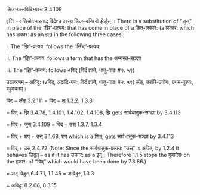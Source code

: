 

 सिजभ्यस्तविदिभ्यश्च 3.4.109 


वृत्तिः --ः सिचोऽभ्यस्ताद् विदेश्च परस्य ङित्सम्बन्धिनो झेर्जुस् । There is a substitution of “जुस्” in place of the “झि”-प्रत्यय: that has come in place of a ङित्-लकार: (a लकार: which has ङकार: as an इत्) in the following three cases: 

i. The “झि”-प्रत्यय: follows the “सिँच्”-प्रत्यय: 

ii. The “झि”-प्रत्यय: follows a term that has the अभ्यस्त-सञ्ज्ञा 

iii. The “झि”-प्रत्यय: follows √विद् (विदँ ज्ञाने, धातु-पाठः #२. ५९) 


उदाहरणम् – अविदु: (√विद्, अदादि-गणः, विदँ ज्ञाने, धातु-पाठः #२. ५९) लँङ्, कर्तरि-प्रयोगः, प्रथम-पुरुषः, बहुवचनम्। 


विद् + लँङ् 3.2.111 = विद् + ल् 1.3.2, 1.3.3 

= विद् + झि 3.4.78, 1.4.101, 1.4.102, 1.4.108, झि gets सार्वधातुक-सञ्ज्ञा by 3.4.113 

= विद् + जुस् 3.4.109 = विद् + उस् 1.3.7, 1.3.4 

= विद् + शप् + उस् 3.1.68, शप् which is a शित्, gets सार्वधातुक-सञ्ज्ञा by 3.4.113 

= विद् + उस् 2.4.72 (Note: Since the सार्वधातुक-प्रत्यय: “उस्” is अपित्, by 1.2.4 it behaves ङिद्वत् – as if it has ङकार: as a इत्। Therefore 1.1.5 stops the गुणादेशः on the इकार: of “विद्” which would have been done by 7.3.86.) 

= अट् विदुस् 6.4.71, 1.1.46 = अविदुस् 1.3.3 

= अविदु: 8.2.66, 8.3.15 


